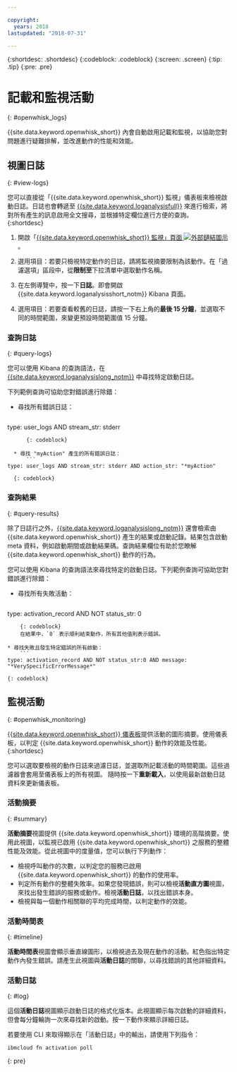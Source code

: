 ```yaml
---

copyright:
  years: 2018
lastupdated: "2018-07-31"

---
```


{:shortdesc: .shortdesc}
{:codeblock: .codeblock}
{:screen: .screen}
{:tip: .tip}
{:pre: .pre}

# 記載和監視活動
{: #openwhisk_logs}

{{site.data.keyword.openwhisk_short}} 內會自動啟用記載和監視，以協助您對問題進行疑難排解，並改進動作的性能和效能。

## 視圖日誌
{: #view-logs}

您可以直接從「{{site.data.keyword.openwhisk_short}} 監視」儀表板來檢視啟動日誌。日誌也會轉遞至 [{{site.data.keyword.loganalysisfull}}](https://console.bluemix.net/docs/services/CloudLogAnalysis/kibana/analyzing_logs_Kibana.html#analyzing_logs_Kibana) 來進行檢索，將對所有產生的訊息啟用全文搜尋，並根據特定欄位進行方便的查詢。
{:shortdesc}

1. 開啟「[{{site.data.keyword.openwhisk_short}} 監視」頁面 ![外部鏈結圖示](../icons/launch-glyph.svg "外部鏈結圖示")](https://console.bluemix.net/openwhisk/dashboard/)。

2. 選用項目：若要只檢視特定動作的日誌，請將監視摘要限制為該動作。在「過濾選項」區段中，從**限制至**下拉清單中選取動作名稱。

3. 在左側導覽中，按一下**日誌**。即會開啟 {{site.data.keyword.loganalysisshort_notm}} Kibana 頁面。

4. 選用項目：若要查看較舊的日誌，請按一下右上角的**最後 15 分鐘**，並選取不同的時間範圍，來變更預設時間範圍值 15 分鐘。

### 查詢日誌
{: #query-logs}

您可以使用 Kibana 的查詢語法，在 [{{site.data.keyword.loganalysislong_notm}}](https://console.bluemix.net/docs/services/CloudLogAnalysis/kibana/analyzing_logs_Kibana.html#analyzing_logs_Kibana) 中尋找特定啟動日誌。

下列範例查詢可協助您對錯誤進行除錯：
  * 尋找所有錯誤日誌：
      ```
type: user_logs AND stream_str: stderr
```
      {: codeblock}

  * 尋找 "myAction" 產生的所有錯誤日誌：
      ```
type: user_logs AND stream_str: stderr AND action_str: "*myAction"
```
      {: codeblock}

### 查詢結果
{: #query-results}

除了日誌行之外，[{{site.data.keyword.loganalysislong_notm}}](https://console.bluemix.net/docs/services/CloudLogAnalysis/kibana/analyzing_logs_Kibana.html#analyzing_logs_Kibana) 還會檢索由 {{site.data.keyword.openwhisk_short}} 產生的結果或啟動記錄。結果包含啟動 meta 資料，例如啟動期間或啟動結果碼。查詢結果欄位有助於您瞭解 {{site.data.keyword.openwhisk_short}} 動作的行為。

您可以使用 Kibana 的查詢語法來尋找特定的啟動日誌。下列範例查詢可協助您對錯誤進行除錯：

* 尋找所有失敗活動：
    ```
type: activation_record AND NOT status_str: 0
```
    {: codeblock}
    在結果中，`0` 表示順利結束動作，所有其他值則表示錯誤。

* 尋找失敗且發生特定錯誤的所有啟動：
    ```
type: activation_record AND NOT status_str:0 AND message: "*VerySpecificErrorMessage*"
```
    {: codeblock}

## 監視活動
{: #openwhisk_monitoring}

[{{site.data.keyword.openwhisk_short}} 儀表板](https://console.bluemix.net/openwhisk/dashboard/)提供活動的圖形摘要。使用儀表板，以判定 {{site.data.keyword.openwhisk_short}} 動作的效能及性能。
{:shortdesc}

您可以選取要檢視的動作日誌來過濾日誌，並選取所記載活動的時間範圍。這些過濾器會套用至儀表板上的所有視圖。
隨時按一下**重新載入**，以使用最新啟動日誌資料來更新儀表板。

### 活動摘要
{: #summary}

**活動摘要**視圖提供 {{site.data.keyword.openwhisk_short}} 環境的高階摘要。使用此視圖，以監視已啟用 {{site.data.keyword.openwhisk_short}} 之服務的整體性能及效能。從此視圖中的度量值，您可以執行下列動作：
* 檢視呼叫動作的次數，以判定您的服務已啟用 {{site.data.keyword.openwhisk_short}} 的動作的使用率。
* 判定所有動作的整體失敗率。如果您發現錯誤，則可以檢視**活動直方圖**視圖，來找出發生錯誤的服務或動作。檢視**活動日誌**，以找出錯誤本身。
* 檢視與每一個動作相關聯的平均完成時間，以判定動作的效能。

### 活動時間表
{: #timeline}

**活動時間表**視圖會顯示垂直線圖形，以檢視過去及現在動作的活動。紅色指出特定動作內發生錯誤。請產生此視圖與**活動日誌**的關聯，以尋找錯誤的其他詳細資料。

<!--
### Activity Histogram
{: #histogram}

The **Activity Histogram** view displays a horizontal bar graph for viewing the activity of past and present actions. Red bars indicate errors within specific actions. Correlate this view with the **Activity Log** to find more details about errors.
-->

### 活動日誌
{: #log}

這個**活動日誌**視圖顯示啟動日誌的格式化版本。此視圖顯示每次啟動的詳細資料，但會每分鐘輪詢一次來尋找新的啟動。按一下動作來顯示詳細日誌。


若要使用 CLI 來取得顯示在「活動日誌」中的輸出，請使用下列指令：
```
ibmcloud fn activation poll
```
{: pre}
